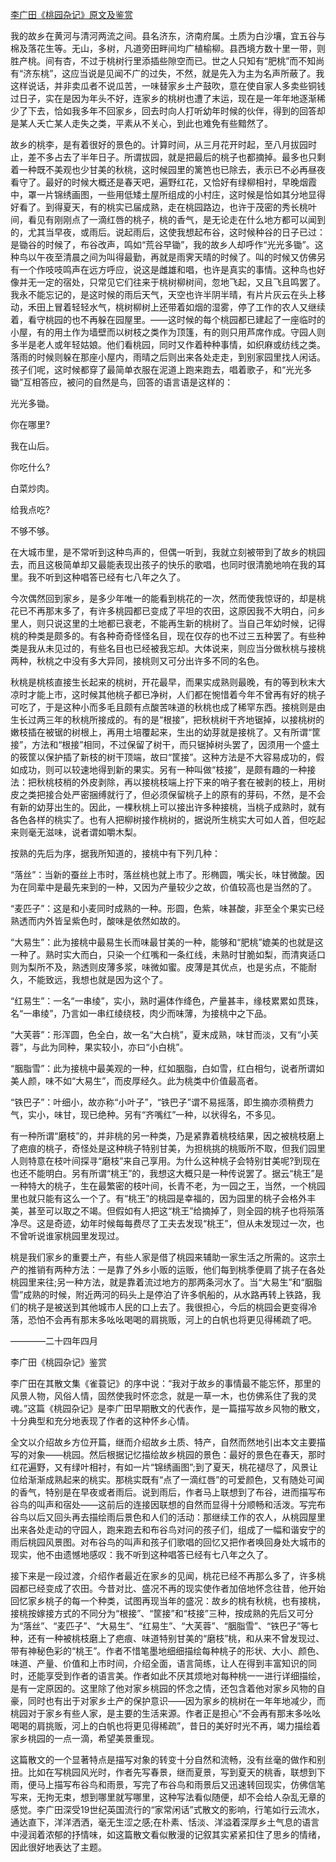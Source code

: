 [李广田《桃园杂记》原文及鉴赏](https://www.vrrw.net/wx/8914.html)

我的故乡在黄河与清河两流之间。县名济东，济南府属。土质为白沙壤，宜五谷与棉及落花生等。无山，多树，凡道旁田畔间均广植榆柳。县西境方数十里一带，则胜产桃。间有杏，不过于桃树行里添插些隙空而已。世之人只知有“肥桃”而不知尚有“济东桃”，这应当说是见闻不广的过失，不然，就是先入为主为名声所蔽了。我这样说话，并非卖瓜者不说瓜苦，一味替家乡土产鼓吹，意在使自家人多卖些铜钱过日子，实在是因为年头不好，连家乡的桃树也遭了末运，现在是一年年地逐渐稀少了下去，恰如我多年不回家乡，回去时向人打听幼年时候的伙伴，得到的回答却是某人夭亡某人走失之类，平素从不关心，到此也难免有些黯然了。



故乡的桃李，是有着很好的景色的。计算时间，从三月花开时起，至八月拔园时止，差不多占去了半年日子。所谓拔园，就是把最后的桃子也都摘掉。最多也只剩着一种既不美观也少甘美的秋桃，这时候园里的篱笆也已除去，表示已不必再昼夜看守了。最好的时候大概还是春天吧，遍野红花，又恰好有绿柳相衬，早晚烟霞中，罩一片锦绣画图，一些用低矮土屋所组成的小村庄，这时候是恰如其分地显得好看了。到得夏天，有的桃实已届成熟，走在桃园路边，也许于茂密的秀长桃叶间，看见有刚刚点了一滴红唇的桃子，桃的香气，是无论走在什么地方都可以闻到的，尤其当早夜，或雨后。说起雨后，这使我想起布谷，这时候种谷的日子已过：是锄谷的时候了，布谷改声，鸣如“荒谷早锄”，我的故乡人却呼作“光光多锄”。这种鸟以午夜至清晨之间为叫得最勤，再就是雨霁天晴的时候了。叫的时候又仿佛另有一个作吱吱鸣声在远方呼应，说这是雌雄和唱，也许是真实的事情。这种鸟也好像并无一定的宿处，只常见它们往来于桃树柳树间，忽地飞起，又且飞且鸣罢了。我永不能忘记的，是这时候的雨后天气，天空也许半阴半晴，有片片灰云在头上移动，禾田上冒着轻轻水气，桃树柳树上还带着如烟的湿雾，停了工作的农人又继续着，看守桃园的也不再躲在园屋里。——这时候的每个桃园都已建起了一座临时的小屋，有的用土作为墙壁而以树枝之类作为顶篷，有的则只用芦席作成。守园人则多半是老人或年轻姑娘。他们看桃园，同时又作着种种事情，如织麻或纺线之类。落雨的时候则躲在那座小屋内，雨晴之后则出来各处走走，到别家园里找人闲话。孩子们呢，这时候都穿了最简单衣服在泥道上跑来跑去，唱着歌子，和“光光多锄”互相答应，被问的自然是鸟，回答的语言语是这样的：

光光多锄。

你在哪里?

我在山后。

你吃什么?

白菜炒肉。

给我点吃?

不够不够。

在大城市里，是不常听到这种鸟声的，但偶一听到，我就立刻被带到了故乡的桃园去，而且这极简单却又最能表现出孩子的快乐的歌唱，也同时很清脆地响在我的耳里。我不听到这种唱答已经有七八年之久了。

今次偶然回到家乡，是多少年唯一的能看到桃花的一次，然而使我惊讶的，却是桃花已不再那末多了，有许多桃园都已变成了平坦的农田，这原因我不大明白，问乡里人，则只说这里的土地都已衰老，不能再生新的桃树了。当自己年幼时候，记得桃的种类是颇多的。有各种奇奇怪怪名目，现在仅存的也不过三五种罢了。有些种类是我从未见过的，有些名目也已经被我忘却。大体说来，则应当分做秋桃与接桃两种，秋桃之中没有多大异同，接桃则又可分出许多不同的名色。

秋桃是桃核直接生长起来的桃树，开花最早，而果实成熟则最晚，有的等到秋末大凉时才能上市，这时候其他桃子都已净树，人们都在惋惜着今年不曾再有好的桃子可吃了，于是这种小而多毛且颇有点酸苦味道的秋桃也成了稀罕东西。接桃则是由生长过两三年的秋桃所接成的。有的是“根接”，把秋桃树干齐地锯掉，以接桃树的嫩枝插在被锯的树根上，再用土培覆起来，生出的幼芽就是接桃了。又有所谓“筐接”，方法和“根接”相同，不过保留了树干，而只锯掉树头罢了，因须用一个盛土的筱筐以保护插了新枝的树干顶端，故曰“筐接”。这种方法是不大容易成功的，假如成功，则可以较速地得到新的果实。另有一种叫做“枝接”，是颇有趣的一种接法：把秋桃枝梢的外皮剥除，再以接桃枝端上拧下来的哨子套在被剥的枝上，用树皮之类把接合处严密捆缚就行了，但必须保留桃子上的原有的芽码，不然，是不会有新的幼芽出生的。因此，一棵秋桃上可以接出许多种接桃，当桃子成熟时，就有各色各样的桃实了。也有人把柳树接作桃树的，据说所生桃实大可如人首，但吃起来则毫无滋味，说者谓如嚼木梨。

按熟的先后为序，据我所知道的，接桃中有下列几种：

“落丝”：当新的蚕丝上市时，落丝桃也就上市了。形椭圆，嘴尖长，味甘微酸。因为在同辈中是最先来到的一种，又因为产量较少之故，价值较高也是当然的了。

“麦匹子”：这是和小麦同时成熟的一种。形圆，色紫，味甚酸，非至全个果实已经熟透而内外皆呈紫色时，酸味是依然如故的。

“大易生”：此为接桃中最易生长而味最甘美的一种，能够和“肥桃”媲美的也就是这一种了。熟时实大而白，只染一个红嘴和一条红线，未熟时甘脆如梨，而清爽适口则为梨所不及，熟透则皮薄多浆，味微如蜜。皮薄是其优点，也是劣点，不能耐久，不能致远，我想也就是因为这个了。

“红易生”：一名“一串绫”，实小，熟时遍体作绛色，产量甚丰，缘枝累累如贯珠，名“一串绫”，乃言如一串红绫绕枝，肉少而味薄，为接桃中之下品。

“大芙蓉”：形浑圆，色全白，故一名“大白桃”，夏末成熟，味甘而淡，又有“小芙蓉”，与此为同种，果实较小，亦曰“小白桃”。

“胭脂雪”：此为接桃中最美观的一种，红如胭脂，白如雪，红白相匀，说者所谓如美人颜，味不如“大易生”，而皮厚经久。此为桃类中价值最高者。

“铁巴子”：叶细小，故亦称“小叶子”，“铁巴子”谓不易摇落，即生摘亦须稍费力气，实小，味甘，现已绝种。另有“齐嘴红”一种，以状得名，不多见。

有一种所谓“磨枝”的，并非桃的另一种类，乃是紧靠着桃枝结果，因之被桃枝磨上了疤痕的桃子，奇怪处是这种桃子特别甘美，为担桃挑的桃贩所不取，但我们园里人则特意在枝叶间探寻“磨枝”来自己享用。为什么这种桃子会特别甘美呢?到现在也还不能明白。另有所谓“桃王”的，我想这大概只是一种传说罢了。据云“桃王”是一种特大的桃子，生在最繁密的枝叶间，长青不老，为一园之王，当然，一个桃园里也就只能有这么一个了。有“桃王”的桃园是幸福的，因为园里的桃子会格外丰美，甚至可以取之不竭。但假如有人把这“桃王”给摘掉了，则全园的桃子也将殒落净尽。这是奇迹，幼年时候每每费尽了工夫去发现“桃王”，但从未发现过一次，也不曾听说谁家桃园里发现过。

桃是我们家乡的重要土产，有些人家是借了桃园来辅助一家生活之所需的。这宗土产的推销有两种方法：一是靠了外乡小贩的运贩，他们每到桃季便肩了挑子在各处桃园里来往;另一种方法，就是靠着流过地方的那两条河水了。当“大易生”和“胭脂雪”成熟的时候，附近两河的码头上是停泊了许多帆船的，从水路再转上铁路，我们的桃子是被送到其他城市人民的口上去了。我很担心，今后的桃园会更变得冷落，恐怕不会再有那末多吆吆喝喝的肩挑贩，河上的白帆也将更见得稀疏了吧。

————二十四年四月

李广田《桃园杂记》鉴赏

李广田在其散文集《雀蓑记》的序中说：“我对于故乡的事情最不能忘怀，那里的风景人物，风俗人情，固然使我时怀恋念，就是一草一木，也仿佛系住了我的灵魂。”这篇《桃园杂记》是李广田早期散文的代表作，是一篇描写故乡风物的散文，十分典型和充分地表现了作者的这种怀乡心情。

全文以介绍故乡方位开篇，继而介绍故乡土质、特产，自然而然地引出本文主要描写的对象——桃园。然后根据记忆描绘故乡桃园的景色：最好的景色在春天，那时红花遍野，又有绿叶相衬，有如一片“锦绣画图”;到了夏天，桃花褪尽了，风景让位给渐渐成熟起来的桃实。那桃实既有“点了一滴红唇”的可爱颜色，又有随处可闻的香气，特别是在早夜或者雨后。说到雨后，作者马上联想到了布谷，进而描写布谷鸟的叫声和宿处——这前后的连接因联想的自然而显得十分顺畅和活泼。写完布谷鸟以后又回头再去描绘雨后景色和人们的活动：那继续工作的农人，从桃园屋里出来各处走动的守园人，跑来跑去和布谷鸟对问的孩子们，组成了一幅和谐安宁的雨后桃园风景图。对布谷鸟的叫声和孩子们歌唱的回忆又把作者唤回身处大城市的现实，他不由遗憾地感叹：我不听到这种唱答已经有七八年之久了。

接下来是一段过渡，介绍作者最近在家乡的见闻，桃花已经不再那么多了，许多桃园都已经变成了农田。今昔对比、盛况不再的现实使作者加倍地怀念往昔，他开始回忆家乡桃子的每一个种类，试图再现当年的盛况：故乡的桃有秋桃，也有接桃，接桃按嫁接方式的不同分为“根接”、“筐接”和“枝接”三种，按成熟的先后又可分为“落丝”、“麦匹子”、“大易生”、“红易生”、“大芙蓉”、“胭脂雪”、“铁巴子”等七种，还有一种被桃枝磨上了疤痕、味道特别甘美的“磨枝”桃，和从来不曾发现过、带有神秘色彩的“桃王”。作者不惜笔墨地细细描绘每种桃子的形状、大小、颜色、味道、产量、价值和上市时间，介绍全面，语言简练，让人在得到丰富知识的同时，还能享受到作者的语言美。作者如此不厌其烦地对每种桃一一进行详细描绘，是有一定原因的。这里除了他对家乡桃园的怀念之情，还包含着他对家乡风物的自豪，同时也有出于对家乡土产的保护意识——因为家乡的桃树在一年年地减少，而桃园对于家乡有些人家，是主要的生活来源。作者正是担心“不会再有那末多吆吆喝喝的肩挑贩，河上的白帆也将更见得稀疏”，昔日的美好时光不再，竭力描绘着家乡桃园的一点一滴，希望美景重现。

这篇散文的一个显著特点是描写对象的转变十分自然和流畅，没有丝毫的做作和别扭。比如在写桃园风光时，作者先写春景，继而夏景，写到夏天的桃香，联想到下雨，便马上描写布谷鸟和雨景，写完了布谷鸟和雨景后又迅速转回现实，仿佛信笔写来，无拘无束，想到哪里就写哪里，这种写法看似随便，却不会给人杂乱无章的感觉。李广田深受19世纪英国流行的“家常闲话”式散文的影响，行笔如行云流水，通达直下，洋洋洒洒，毫无生涩之感;在朴素、恬淡、洋溢着深厚乡土气息的语言中浸润着浓郁的抒情味，如这篇散文看似散漫的记叙其实紧紧扣住了思乡的情绪，因此很好地表达了主题。

